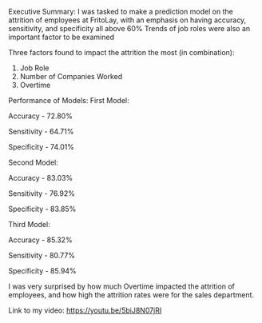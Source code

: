 Executive Summary:
I was tasked to make a prediction model on the attrition of employees at FritoLay, with an emphasis on having accuracy, sensitivity, and specificity all above 60%
Trends of job roles were also an important factor to be examined

Three factors found to impact the attrition the most (in combination):
1. Job Role
2. Number of Companies Worked
3. Overtime

Performance of Models:
First Model:

Accuracy - 72.80%

Sensitivity - 64.71%

Specificity - 74.01%

Second Model:

Accuracy - 83.03%

Sensitivity - 76.92%

Specificity - 83.85%

Third Model:

Accuracy - 85.32%

Sensitivity - 80.77%

Specificity - 85.94%

I was very surprised by how much Overtime impacted the attrition of employees, and how high the attrition rates were for the sales department.

Link to my video:
https://youtu.be/5biJ8N07jRI
